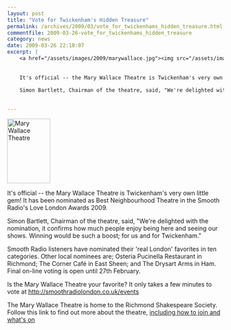 ```yaml
---
layout: post
title: "Vote for Twickenham's Hidden Treasure"
permalink: /archives/2009/03/vote_for_twickenhams_hidden_treasure.html
commentfile: 2009-03-26-vote_for_twickenhams_hidden_treasure
category: news
date: 2009-03-26 22:18:07
excerpt: |
    <a href="/assets/images/2009/marywallace.jpg"><img src="/assets/images/2009/marywallace-thumb.jpg" width="100" height="150" alt="Mary Wallace Theatre" class="photo right" /></a>
    
    
    It's official -- the Mary Wallace Theatre is Twickenham's very own little gem! It has been nominated as Best Neighbourhood Theatre in the Smooth Radio's Love London Awards 2009.
    
    Simon Bartlett, Chairman of the theatre, said, "We're delighted with the nomination, it confirms how much people enjoy being here and seeing our shows. Winning would be such a boost; for us and for Twickenham."
    

---
```


<a href="/assets/images/2009/marywallace.jpg"><img src="/assets/images/2009/marywallace-thumb.jpg" width="100" height="150" alt="Mary Wallace Theatre" class="photo right" /></a>

It's official -- the Mary Wallace Theatre is Twickenham's very own little gem! It has been nominated as Best Neighbourhood Theatre in the Smooth Radio's Love London Awards 2009.

Simon Bartlett, Chairman of the theatre, said, "We're delighted with the nomination, it confirms how much people enjoy being here and seeing our shows. Winning would be such a boost; for us and for Twickenham."

Smooth Radio listeners have nominated their 'real London' favorites in ten categories. Other local nominees are; Osteria Pucinella Restaurant in Richmond; The Corner Café in East Sheen; and The Drysart Arms in Ham. Final on-line voting is open until 27th February.

Is the Mary Wallace Theatre your favorite? It only takes a few minutes to vote at <http://smoothradiolondon.co.uk/events>

The Mary Wallace Theatre is home to the Richmond Shakespeare Society. Follow this link to find out more about the theatre, [including how to join and what's on](http://www.richmondshakespeare.org.uk)
